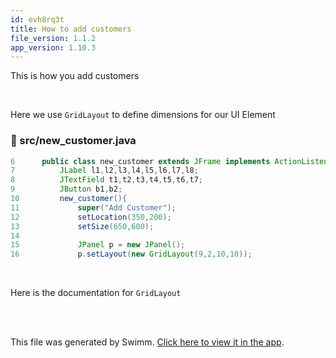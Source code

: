 ```yaml
---
id: evh8rq3t
title: How to add customers
file_version: 1.1.2
app_version: 1.10.3
---
```


This is how you add customers

<br/>

Here we use `GridLayout`<swm-token data-swm-token=":src/new_customer.java:16:7:7:`        p.setLayout(new GridLayout(9,2,10,10));`"/> to define dimensions for our UI Element
<!-- NOTE-swimm-snippet: the lines below link your snippet to Swimm -->
### 📄 src/new_customer.java
```java
6      public class new_customer extends JFrame implements ActionListener{
7          JLabel l1,l2,l3,l4,l5,l6,l7,l8;
8          JTextField t1,t2,t3,t4,t5,t6,t7;
9          JButton b1,b2;
10         new_customer(){
11             super("Add Customer");
12             setLocation(350,200);
13             setSize(650,600);
14     
15             JPanel p = new JPanel();
16             p.setLayout(new GridLayout(9,2,10,10));
```

<br/>

Here is the documentation for `GridLayout`<swm-token data-swm-token=":src/new_customer.java:16:7:7:`        p.setLayout(new GridLayout(9,2,10,10));`"/>

<br/>

<br/>

This file was generated by Swimm. [Click here to view it in the app](https://app.swimm.io/repos/Z2l0aHViJTNBJTNBRWxlY3RyaWNpdHlfQmlsbGluZ19TeXN0ZW0lM0ElM0FTcmVldmF0czIyMDE=/docs/evh8rq3t).

